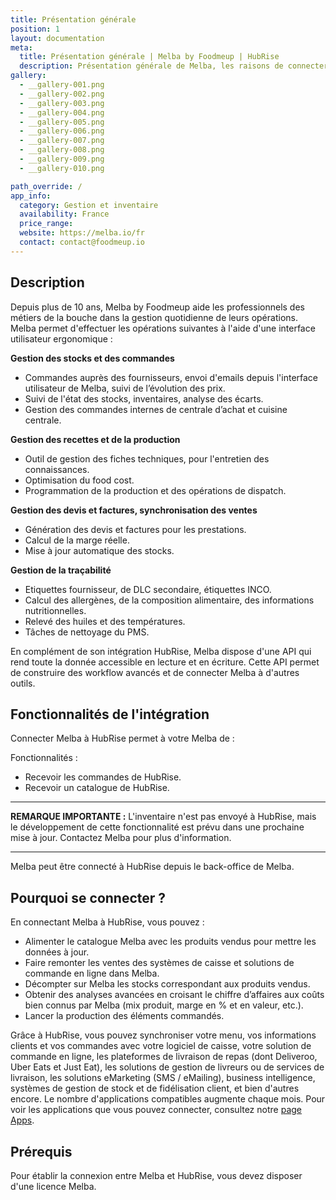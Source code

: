 ```yaml
---
title: Présentation générale
position: 1
layout: documentation
meta:
  title: Présentation générale | Melba by Foodmeup | HubRise
  description: Présentation générale de Melba, les raisons de connecter Melba à HubRise et les fonctionnalités de l'intégration avec HubRise.
gallery:
  - __gallery-001.png
  - __gallery-002.png
  - __gallery-003.png
  - __gallery-004.png
  - __gallery-005.png
  - __gallery-006.png
  - __gallery-007.png
  - __gallery-008.png
  - __gallery-009.png
  - __gallery-010.png

path_override: /
app_info:
  category: Gestion et inventaire
  availability: France
  price_range:
  website: https://melba.io/fr
  contact: contact@foodmeup.io
---
```


## Description

Depuis plus de 10 ans, Melba by Foodmeup aide les professionnels des métiers de la bouche dans la gestion quotidienne de leurs opérations. Melba permet d'effectuer les opérations suivantes à l'aide d'une interface utilisateur ergonomique :

**Gestion des stocks et des commandes**

- Commandes auprès des fournisseurs, envoi d'emails depuis l'interface utilisateur de Melba, suivi de l’évolution des prix.
- Suivi de l'état des stocks, inventaires, analyse des écarts.
- Gestion des commandes internes de centrale d’achat et cuisine centrale.

**Gestion des recettes et de la production**

- Outil de gestion des fiches techniques, pour l'entretien des connaissances.
- Optimisation du food cost.
- Programmation de la production et des opérations de dispatch.

**Gestion des devis et factures, synchronisation des ventes**

- Génération des devis et factures pour les prestations.
- Calcul de la marge réelle.
- Mise à jour automatique des stocks.

**Gestion de la traçabilité**

- Etiquettes fournisseur, de DLC secondaire, étiquettes INCO.
- Calcul des allergènes, de la composition alimentaire, des informations nutritionnelles.
- Relevé des huiles et des températures.
- Tâches de nettoyage du PMS.

En complément de son intégration HubRise, Melba dispose d'une API qui rend toute la donnée accessible en lecture et en écriture. Cette API permet de construire des workflow avancés et de connecter Melba à d'autres outils.

## Fonctionnalités de l'intégration

Connecter Melba à HubRise permet à votre Melba de :

Fonctionnalités :

- Recevoir les commandes de HubRise.
- Recevoir un catalogue de HubRise.

---

**REMARQUE IMPORTANTE :** L'inventaire n'est pas envoyé à HubRise, mais le développement de cette fonctionnalité est prévu dans une prochaine mise à jour. Contactez Melba pour plus d'information.

---

Melba peut être connecté à HubRise depuis le back-office de Melba.

## Pourquoi se connecter ?

En connectant Melba à HubRise, vous pouvez :

- Alimenter le catalogue Melba avec les produits vendus pour mettre les données à jour.
- Faire remonter les ventes des systèmes de caisse et solutions de commande en ligne dans Melba.
- Décompter sur Melba les stocks correspondant aux produits vendus.
- Obtenir des analyses avancées en croisant le chiffre d’affaires aux coûts bien connus par Melba (mix produit, marge en % et en valeur, etc.).
- Lancer la production des éléments commandés.

Grâce à HubRise, vous pouvez synchroniser votre menu, vos informations clients et vos commandes avec votre logiciel de caisse, votre solution de commande en ligne, les plateformes de livraison de repas (dont Deliveroo, Uber Eats et Just Eat), les solutions de gestion de livreurs ou de services de livraison, les solutions eMarketing (SMS / eMailing), business intelligence, systèmes de gestion de stock et de fidélisation client, et bien d'autres encore. Le nombre d'applications compatibles augmente chaque mois. Pour voir les applications que vous pouvez connecter, consultez notre [page Apps](/apps).

## Prérequis

Pour établir la connexion entre Melba et HubRise, vous devez disposer d'une licence Melba.
